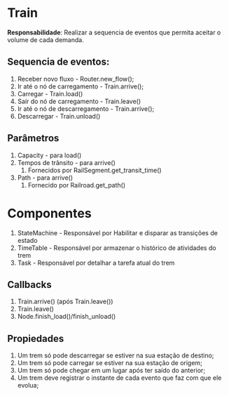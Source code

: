 # Train

**Responsabilidade**: Realizar a sequencia de eventos que permita aceitar o volume de cada demanda.

## Sequencia de eventos: 
  1. Receber novo fluxo - Router.new_flow();
  1. Ir até o nó de carregamento - Train.arrive();
  1. Carregar - Train.load()
  1. Saír do nó de carregamento - Train.leave()
  1. Ir até o nó de descarregamento - Train.arrive();
  1. Descarregar - Train.unload()

## Parâmetros
  1. Capacity - para load()
  1. Tempos de trânsito - para arrive()
     1. Fornecidos por RailSegment.get_transit_time()
  1. Path - para arrive()
     1. Fornecido por Railroad.get_path()

# Componentes

1. StateMachine - Responsável por Habilitar e disparar as transições de estado
2. TimeTable - Responsável por armazenar o histórico de atividades do trem
3. Task - Responsável por detalhar a tarefa atual do trem

## Callbacks
  1. Train.arrive() (após Train.leave())
  2. Train.leave() 
  2. Node.finish_load()/finish_unload()

## Propiedades
1. Um trem só pode descarregar se estiver na sua estação de destino;
2. Um trem só pode carregar se estiver na sua estação de origem;
3. Um trem só pode chegar em um lugar após ter saído do anterior;
4. Um trem deve registrar o instante de cada evento que faz com que ele evolua;


